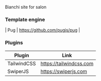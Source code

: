 Bianchi site for salon

### Template engine
| Pug | https://github.com/pugjs/pug |

### Plugins

| Plugin | Link |
| ------ | ------ |
| TailwindCSS | https://tailwindcss.com |
| SwiperJS | https://swiperjs.com |



